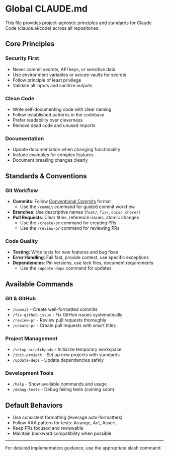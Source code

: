 # Global CLAUDE.md

This file provides project-agnostic principles and standards for Claude Code (claude.ai/code) across all repositories.

## Core Principles

### Security First

- Never commit secrets, API keys, or sensitive data
- Use environment variables or secure vaults for secrets
- Follow principle of least privilege
- Validate all inputs and sanitize outputs

### Clean Code

- Write self-documenting code with clear naming
- Follow established patterns in the codebase
- Prefer readability over cleverness
- Remove dead code and unused imports

### Documentation

- Update documentation when changing functionality
- Include examples for complex features
- Document breaking changes clearly

## Standards & Conventions

### Git Workflow

- **Commits**: Follow [Conventional Commits](https://www.conventionalcommits.org/) format
  - Use the `/commit` command for guided commit workflow
- **Branches**: Use descriptive names (`feat/`, `fix/`, `docs/`, `chore/`)
- **Pull Requests**: Clear titles, reference issues, atomic changes
  - Use the `/create-pr` command for creating PRs
  - Use the `/review-pr` command for reviewing PRs

### Code Quality

- **Testing**: Write tests for new features and bug fixes
- **Error Handling**: Fail fast, provide context, use specific exceptions
- **Dependencies**: Pin versions, use lock files, document requirements
  - Use the `/update-deps` command for updates

## Available Commands

### Git & GitHub

- `/commit` - Create well-formatted commits
- `/fix-github-issue` - Fix GitHub issues systematically
- `/review-pr` - Review pull requests thoroughly
- `/create-pr` - Create pull requests with smart titles

### Project Management

- `/setup-scratchpads` - Initialize temporary workspace
- `/init-project` - Set up new projects with standards
- `/update-deps` - Update dependencies safely

### Development Tools

- `/help` - Show available commands and usage
- `/debug-tests` - Debug failing tests (coming soon)

## Default Behaviors

- Use consistent formatting (leverage auto-formatters)
- Follow AAA pattern for tests: Arrange, Act, Assert
- Keep PRs focused and reviewable
- Maintain backward compatibility when possible

---

For detailed implementation guidance, use the appropriate slash command.
